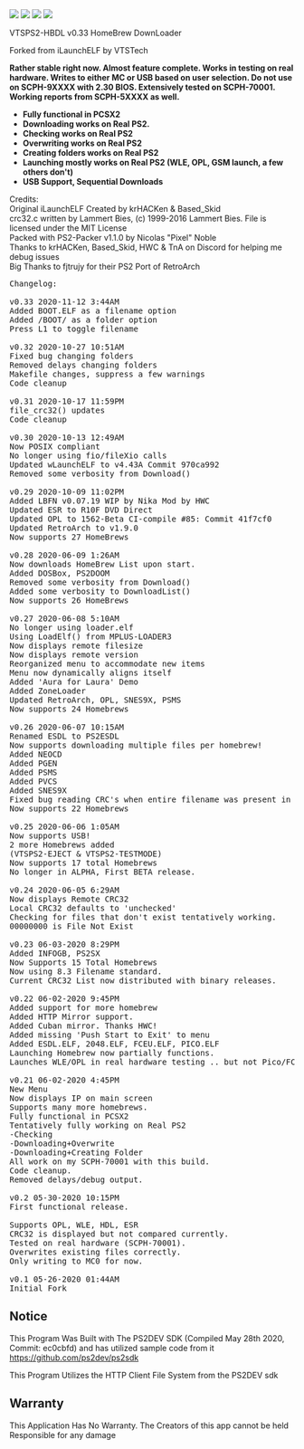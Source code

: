 <img src="https://i.gyazo.com/7be4cb8a0ea94af83ba2ada21fcedece.png">
<img src="https://i.gyazo.com/c5e8608b3921b9d762aac419a6eee40e.png">
<img src="https://i.gyazo.com/a3c463f8f91ee56d344a321d9453993e.png">
<img src="https://i.gyazo.com/12ec4eceef16fc46ce1417a6d3bb028b.png">

VTSPS2-HBDL v0.33
HomeBrew DownLoader

Forked from iLaunchELF by VTSTech

<b>Rather stable right now. Almost feature complete. Works in testing on real hardware. Writes to either MC or USB based on user selection.
Do not use on SCPH-9XXXX with 2.30 BIOS. Extensively tested on SCPH-70001. Working reports from SCPH-5XXXX as well.

* Fully functional in PCSX2
* Downloading works on Real PS2.
* Checking works on Real PS2
* Overwriting works on Real PS2
* Creating folders works on Real PS2
* Launching mostly works on Real PS2 (WLE, OPL, GSM launch, a few others don't)
* USB Support, Sequential Downloads</b>

Credits:<br>
Original iLaunchELF Created by krHACKen & Based_Skid<br>
crc32.c written by Lammert Bies, (c) 1999-2016 Lammert Bies. File is licensed under the MIT License<br>
Packed with PS2-Packer v1.1.0 by Nicolas "Pixel" Noble<br>
Thanks to krHACKen, Based_Skid, HWC & TnA on Discord for helping me debug issues<br>
Big Thanks to fjtrujy for their PS2 Port of RetroArch<br>

<pre>
Changelog:

v0.33 2020-11-12 3:44AM
Added BOOT.ELF as a filename option
Added /BOOT/ as a folder option
Press L1 to toggle filename

v0.32 2020-10-27 10:51AM
Fixed bug changing folders
Removed delays changing folders
Makefile changes, suppress a few warnings
Code cleanup

v0.31 2020-10-17 11:59PM
file_crc32() updates
Code cleanup

v0.30 2020-10-13 12:49AM
Now POSIX compliant
No longer using fio/fileXio calls
Updated wLaunchELF to v4.43A Commit 970ca992
Removed some verbosity from Download()

v0.29 2020-10-09 11:02PM
Added LBFN v0.07.19 WIP by Nika Mod by HWC
Updated ESR to R10F DVD Direct
Updated OPL to 1562-Beta CI-compile #85: Commit 41f7cf0
Updated RetroArch to v1.9.0
Now supports 27 HomeBrews

v0.28 2020-06-09 1:26AM
Now downloads HomeBrew List upon start.
Added DOSBox, PS2DOOM
Removed some verbosity from Download()
Added some verbosity to DownloadList()
Now supports 26 HomeBrews

v0.27 2020-06-08 5:10AM
No longer using loader.elf
Using LoadElf() from MPLUS-LOADER3
Now displays remote filesize
Now displays remote version
Reorganized menu to accommodate new items
Menu now dynamically aligns itself
Added 'Aura for Laura' Demo
Added ZoneLoader
Updated RetroArch, OPL, SNES9X, PSMS
Now supports 24 Homebrews

v0.26 2020-06-07 10:15AM
Renamed ESDL to PS2ESDL
Now supports downloading multiple files per homebrew!
Added NEOCD
Added PGEN
Added PSMS
Added PVCS
Added SNES9X
Fixed bug reading CRC's when entire filename was present in two homebrews.
Now supports 22 Homebrews

v0.25 2020-06-06 1:05AM
Now supports USB!
2 more Homebrews added
(VTSPS2-EJECT & VTSPS2-TESTMODE)
Now supports 17 total Homebrews
No longer in ALPHA, First BETA release.

v0.24 2020-06-05 6:29AM
Now displays Remote CRC32
Local CRC32 defaults to 'unchecked'
Checking for files that don't exist tentatively working.
00000000 is File Not Exist

v0.23 06-03-2020 8:29PM
Added INFOGB, PS2SX
Now Supports 15 Total Homebrews
Now using 8.3 Filename standard.
Current CRC32 List now distributed with binary releases.

v0.22 06-02-2020 9:45PM
Added support for more homebrew
Added HTTP Mirror support.
Added Cuban mirror. Thanks HWC!
Added missing 'Push Start to Exit' to menu
Added ESDL.ELF, 2048.ELF, FCEU.ELF, PICO.ELF
Launching Homebrew now partially functions.
Launches WLE/OPL in real hardware testing .. but not Pico/FCEU

v0.21 06-02-2020 4:45PM
New Menu
Now displays IP on main screen
Supports many more homebrews.
Fully functional in PCSX2
Tentatively fully working on Real PS2
-Checking
-Downloading+Overwrite
-Downloading+Creating Folder
All work on my SCPH-70001 with this build.
Code cleanup.
Removed delays/debug output.

v0.2 05-30-2020 10:15PM
First functional release.

Supports OPL, WLE, HDL, ESR
CRC32 is displayed but not compared currently.
Tested on real hardware (SCPH-70001).
Overwrites existing files correctly.
Only writing to MC0 for now.

v0.1 05-26-2020 01:44AM
Initial Fork
</pre>

## Notice
This Program Was Built with The PS2DEV SDK (Compiled May 28th 2020, Commit: ec0cbfd) and has utilized sample code from it https://github.com/ps2dev/ps2sdk

This Program Utilizes the HTTP Client File System from the PS2DEV sdk

## Warranty
This Application Has No Warranty. The Creators of this app cannot be held Responsible for any damage
